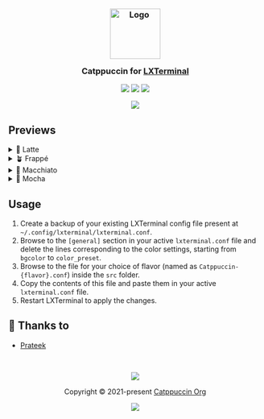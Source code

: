 <h3 align="center">
	<img src="https://raw.githubusercontent.com/catppuccin/catppuccin/main/assets/logos/exports/1544x1544_circle.png" width="100" alt="Logo"/><br/>
	<img src="https://raw.githubusercontent.com/catppuccin/catppuccin/main/assets/misc/transparent.png" height="30" width="0px"/>
	Catppuccin for <a href="https://github.com/lxde/lxterminal">LXTerminal</a>
	<img src="https://raw.githubusercontent.com/catppuccin/catppuccin/main/assets/misc/transparent.png" height="30" width="0px"/>
</h3>

<p align="center">
	<a href="https://github.com/prateektade/catppuccin-lxterminal/stargazers"><img src="https://img.shields.io/github/stars/catppuccin/template?colorA=363a4f&colorB=b7bdf8&style=for-the-badge"></a>
	<a href="https://github.com/prateektade/catppuccin-lxterminal/issues"><img src="https://img.shields.io/github/issues/catppuccin/template?colorA=363a4f&colorB=f5a97f&style=for-the-badge"></a>
	<a href="https://github.com/prateektade/catppuccin-lxterminal/contributors"><img src="https://img.shields.io/github/contributors/catppuccin/template?colorA=363a4f&colorB=a6da95&style=for-the-badge"></a>
</p>

<p align="center">
	<img src="https://raw.githubusercontent.com/prateektade/catppuccin-lxterminal/main/assets/Screenshot.webp"/>
</p>

## Previews

<details>
<summary>🌻 Latte</summary>
<img src="https://raw.githubusercontent.com/prateektade/catppuccin-lxterminal/main/assets/previews/Latte.webp"/>
</details>
<details>
<summary>🪴 Frappé</summary>
<img src="https://raw.githubusercontent.com/prateektade/catppuccin-lxterminal/main/assets/previews/Frappe.webp"/>
</details>
<details>
<summary>🌺 Macchiato</summary>
<img src="https://raw.githubusercontent.com/prateektade/catppuccin-lxterminal/main/assets/previews/Macchiato.webp"/>
</details>
<details>
<summary>🌿 Mocha</summary>
<img src="https://raw.githubusercontent.com/prateektade/catppuccin-lxterminal/main/assets/previews/Mocha.webp"/>
</details>

## Usage

1. Create a backup of your existing LXTerminal config file present at `~/.config/lxterminal/lxterminal.conf`.
2. Browse to the `[general]` section in your active `lxterminal.conf` file and delete the lines corresponding to the color settings, starting from `bgcolor` to `color_preset`.
3. Browse to the file for your choice of flavor (named as `Catppuccin-{flavor}.conf`) inside the `src` folder.
4. Copy the contents of this file and paste them in your active `lxterminal.conf` file.
5. Restart LXTerminal to apply the changes.

## 💝 Thanks to

- [Prateek](https://github.com/prateektade)

&nbsp;

<p align="center">
	<img src="https://raw.githubusercontent.com/catppuccin/catppuccin/main/assets/footers/gray0_ctp_on_line.svg?sanitize=true" />
</p>

<p align="center">
	Copyright &copy; 2021-present <a href="https://github.com/catppuccin" target="_blank">Catppuccin Org</a>
</p>

<p align="center">
	<a href="https://github.com/catppuccin/catppuccin/blob/main/LICENSE"><img src="https://img.shields.io/static/v1.svg?style=for-the-badge&label=License&message=MIT&logoColor=d9e0ee&colorA=363a4f&colorB=b7bdf8"/></a>
</p>
